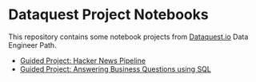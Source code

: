 # Dataquest Project Notebooks

This repository contains some notebook projects from [Dataquest.io](https://www.dataquest.io/) Data Engineer Path.

- [Guided Project: Hacker News Pipeline](https://github.com/XFSilva/dataquestio-guided-projects/blob/main/HackerNewsPipeline.ipynb)
- [Guided Project: Answering Business Questions using SQL](https://github.com/XFSilva/dataquestio-guided-projects/blob/main/AnsweringBusinessQuestionsUsingSQL.ipynb)